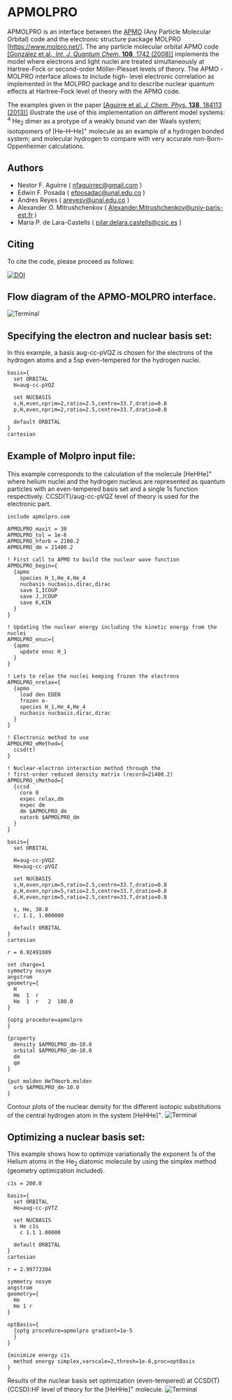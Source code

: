 # APMOLPRO

APMOLPRO is an interface between the [APMO](https://sites.google.com/site/lowdinproject/home)
(Any Particle Molecular Orbital) code and the electronic structure package MOLPRO [https://www.molpro.net/].
The any particle molecular orbital APMO code
[\[González et al., *Int. J. Quantum Chem.* **108**, 1742 (2008)\]](https://onlinelibrary.wiley.com/doi/abs/10.1002/qua.21584)
implements the model where electrons and light nuclei are treated simultaneously at Hartree-Fock or
second-order Möller-Plesset levels of theory. The APMO -MOLPRO interface allows to include high-
level electronic correlation as implemented in the MOLPRO package and to describe nuclear quantum
effects at Hartree-Fock level of theory with the APMO code.

The examples given in the paper [\[Aguirre et al. *J. Chem. Phys.* **138**, 184113 (2013)\]](http://dx.doi.org/10.1063/1.4803546)
illustrate the use of this implementation on different model systems: <sup>4</sup>
He<sub>2</sub> dimer as a protype of a
weakly bound van der Waals system; isotopomers of \[He–H–He\]<sup>+</sup> molecule as an example of a
hydrogen bonded system; and molecular hydrogen to compare with very accurate non-Born-Oppenheimer calculations.

## Authors
* Nestor F. Aguirre ( nfaguirrec@gmail.com )
* Edwin F. Posada ( efposadac@unal.edu.co )
* Andres Reyes ( areyesv@unal.edu.co )
* Alexander O. Mitrushchenkov ( Alexander.Mitrushchenkov@univ-paris-est.fr )
* Maria P. de Lara-Castells ( pilar.delara.castells@csic.es )

## Citing

To cite the code, please proceed as follows:

[![DOI](https://zenodo.org/badge/117063060.svg)](https://zenodo.org/badge/latestdoi/117063060)

## Flow diagram of the APMO-MOLPRO interface. 
![Terminal](apmolpro.png)

Specifying the electron and nuclear basis set:
----------------------------------------------
In this example, a basis aug-cc-pVQZ is chosen for the electrons of the hydrogen atoms and a 5sp even-tempered for the hydrogen nuclei.

```
basis={
  set ORBITAL
  H=aug-cc-pVQZ
  
  set NUCBASIS
  s,H,even,nprim=2,ratio=2.5,centre=33.7,dratio=0.8
  p,H,even,nprim=2,ratio=2.5,centre=33.7,dratio=0.8
  
  default ORBITAL
}
cartesian
```

Example of Molpro input file:
-----------------------------
This example corresponds to the calculation of the molecule \[HeHHe\]<sup>+</sup> where helium nuclei and the hydrogen nucleus are represented as quantum particles with an even-tempered basis set and a single 1s function respectively. CCSD(T)/aug-cc-pVQZ level of theory is used for the electronic part.
```
include apmolpro.com

APMOLPRO_maxit = 30
APMOLPRO_tol = 1e-6
APMOLPRO_hforb = 2100.2
APMOLPRO_dm = 21400.2

! First call to APMO to build the nuclear wave function
APMOLPRO_begin={
  {apmo
    species H_1,He_4,He_4
    nucbasis nucbasis,dirac,dirac
    save I,ICOUP
    save J,JCOUP
    save K,KIN
  }
}

! Updating the nuclear energy including the kinetic energy from the nuclei
APMOLPRO_enuc={
  {apmo
    update enuc H_1
  }
}

! Lets to relax the nuclei keeping frozen the electrons
APMOLPRO_nrelax={
  {apmo
    load den EDEN
    frozen e-
    species H_1,He_4,He_4
    nucbasis nucbasis,dirac,dirac
  }
}

! Electronic method to use
APMOLPRO_eMethod={
  ccsd(t)
}

! Nuclear-electron interaction method through the
! first-order reduced density matrix (record=21400.2)
APMOLPRO_cMethod={
  {ccsd
    core 0
    expec relax,dm
    expec dm
    dm $APMOLPRO_dm
    natorb $APMOLPRO_dm
  }
}

basis={
  set ORBITAL

  H=aug-cc-pVQZ
  He=aug-cc-pVQZ

  set NUCBASIS
  s,H,even,nprim=5,ratio=2.5,centre=33.7,dratio=0.8
  p,H,even,nprim=5,ratio=2.5,centre=33.7,dratio=0.8
  d,H,even,nprim=5,ratio=2.5,centre=33.7,dratio=0.8

  s, He, 30.0
  c, 1.1, 1.000000

  default ORBITAL
}
cartesian

r = 0.92491089

set charge=1
symmetry nosym
angstrom
geometry={
  H
  He  1  r
  He  1  r   2  180.0
}

{optg procedure=apmolpro
}

{property
  density $APMOLPRO_dm-10.0
  orbital $APMOLPRO_dm-10.0
  dm
  qm
}

{put molden HeTHeorb.molden
  orb $APMOLPRO_dm-10.0
}
```
Contour plots of the nuclear density for the different isotopic substitutions of the central hydrogen atom in the system \[HeHHe\]<sup>+</sup>.
![Terminal](HeHHe+-density.png)


Optimizing a nuclear basis set:
-------------------------------
This example shows how to optimize variationally the exponent 1s of the Helium atoms in the He<sub>2</sub> diatomic molecule by using the simplex method (geometry optimization included).
```
c1s = 200.0

basis={
  set ORBITAL
  He=aug-cc-pVTZ
  
  set NUCBASIS
  s He c1s
    c 1.1 1.00000
    
  default ORBITAL
}
cartesian

r = 2.99773304

symmetry nosym
angstrom
geometry={
  He
  He 1 r
}

optBasis={
  {optg procedure=apmolpro gradient=1e-5
  }
}

{minimize energy c1s
  method energy simplex,varscale=2,thresh=1e-6,proc=optBasis
}
```
Results of the nuclear basis set optimization (even-tempered) at CCSD(T){CCSD}:HF level of theory for the \[HeHHe\]<sup>+</sup> molecule.
![Terminal](optimizingBasisSet.png)

